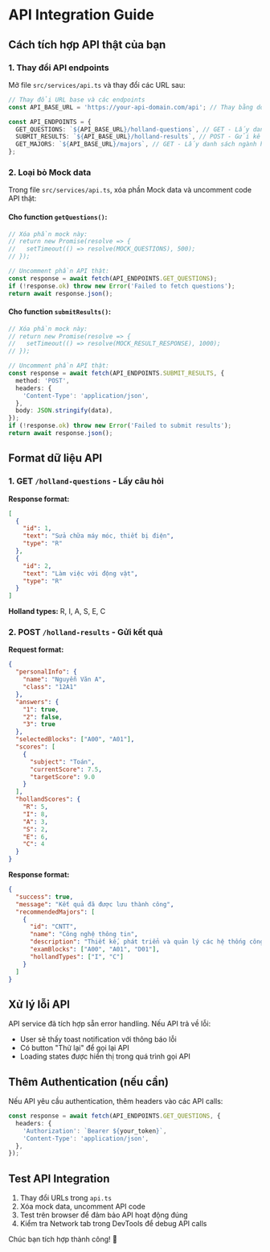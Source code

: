 # API Integration Guide

## Cách tích hợp API thật của bạn

### 1. Thay đổi API endpoints

Mở file `src/services/api.ts` và thay đổi các URL sau:

```typescript
// Thay đổi URL base và các endpoints
const API_BASE_URL = 'https://your-api-domain.com/api'; // Thay bằng domain API của bạn

const API_ENDPOINTS = {
  GET_QUESTIONS: `${API_BASE_URL}/holland-questions`, // GET - Lấy danh sách câu hỏi
  SUBMIT_RESULTS: `${API_BASE_URL}/holland-results`, // POST - Gửi kết quả
  GET_MAJORS: `${API_BASE_URL}/majors`, // GET - Lấy danh sách ngành học (tùy chọn)
};
```

### 2. Loại bỏ Mock data

Trong file `src/services/api.ts`, xóa phần Mock data và uncomment code API thật:

#### Cho function `getQuestions()`:
```typescript
// Xóa phần mock này:
// return new Promise(resolve => {
//   setTimeout(() => resolve(MOCK_QUESTIONS), 500);
// });

// Uncomment phần API thật:
const response = await fetch(API_ENDPOINTS.GET_QUESTIONS);
if (!response.ok) throw new Error('Failed to fetch questions');
return await response.json();
```

#### Cho function `submitResults()`:
```typescript
// Xóa phần mock này:
// return new Promise(resolve => {
//   setTimeout(() => resolve(MOCK_RESULT_RESPONSE), 1000);
// });

// Uncomment phần API thật:
const response = await fetch(API_ENDPOINTS.SUBMIT_RESULTS, {
  method: 'POST',
  headers: {
    'Content-Type': 'application/json',
  },
  body: JSON.stringify(data),
});
if (!response.ok) throw new Error('Failed to submit results');
return await response.json();
```

## Format dữ liệu API

### 1. GET `/holland-questions` - Lấy câu hỏi

**Response format:**
```json
[
  {
    "id": 1,
    "text": "Sửa chữa máy móc, thiết bị điện",
    "type": "R"
  },
  {
    "id": 2,
    "text": "Làm việc với động vật", 
    "type": "R"
  }
]
```

**Holland types:** R, I, A, S, E, C

### 2. POST `/holland-results` - Gửi kết quả

**Request format:**
```json
{
  "personalInfo": {
    "name": "Nguyễn Văn A",
    "class": "12A1"
  },
  "answers": {
    "1": true,
    "2": false,
    "3": true
  },
  "selectedBlocks": ["A00", "A01"],
  "scores": [
    {
      "subject": "Toán",
      "currentScore": 7.5,
      "targetScore": 9.0
    }
  ],
  "hollandScores": {
    "R": 5,
    "I": 8,
    "A": 3,
    "S": 2,
    "E": 6,
    "C": 4
  }
}
```

**Response format:**
```json
{
  "success": true,
  "message": "Kết quả đã được lưu thành công",
  "recommendedMajors": [
    {
      "id": "CNTT",
      "name": "Công nghệ thông tin",
      "description": "Thiết kế, phát triển và quản lý các hệ thống công nghệ thông tin",
      "examBlocks": ["A00", "A01", "D01"],
      "hollandTypes": ["I", "C"]
    }
  ]
}
```

## Xử lý lỗi API

API service đã tích hợp sẵn error handling. Nếu API trả về lỗi:
- User sẽ thấy toast notification với thông báo lỗi
- Có button "Thử lại" để gọi lại API
- Loading states được hiển thị trong quá trình gọi API

## Thêm Authentication (nếu cần)

Nếu API yêu cầu authentication, thêm headers vào các API calls:

```typescript
const response = await fetch(API_ENDPOINTS.GET_QUESTIONS, {
  headers: {
    'Authorization': `Bearer ${your_token}`,
    'Content-Type': 'application/json',
  },
});
```

## Test API Integration

1. Thay đổi URLs trong `api.ts`
2. Xóa mock data, uncomment API code
3. Test trên browser để đảm bảo API hoạt động đúng
4. Kiểm tra Network tab trong DevTools để debug API calls

Chúc bạn tích hợp thành công! 🚀